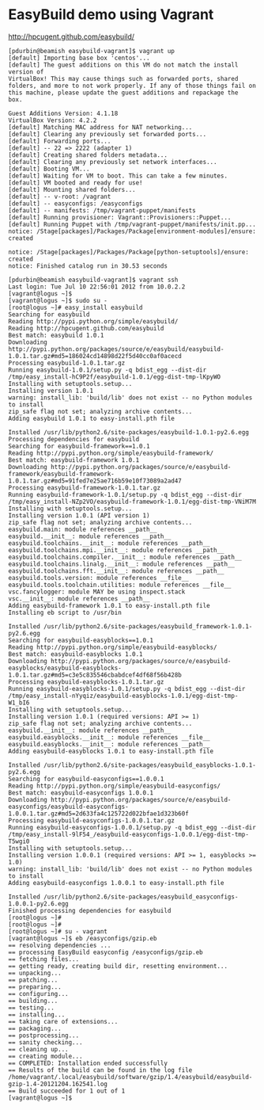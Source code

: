 # EasyBuild demo using Vagrant

http://hpcugent.github.com/easybuild/

    [pdurbin@beamish easybuild-vagrant]$ vagrant up
    [default] Importing base box 'centos'...
    [default] The guest additions on this VM do not match the install version of
    VirtualBox! This may cause things such as forwarded ports, shared
    folders, and more to not work properly. If any of those things fail on
    this machine, please update the guest additions and repackage the
    box.

    Guest Additions Version: 4.1.18
    VirtualBox Version: 4.2.2
    [default] Matching MAC address for NAT networking...
    [default] Clearing any previously set forwarded ports...
    [default] Forwarding ports...
    [default] -- 22 => 2222 (adapter 1)
    [default] Creating shared folders metadata...
    [default] Clearing any previously set network interfaces...
    [default] Booting VM...
    [default] Waiting for VM to boot. This can take a few minutes.
    [default] VM booted and ready for use!
    [default] Mounting shared folders...
    [default] -- v-root: /vagrant
    [default] -- easyconfigs: /easyconfigs
    [default] -- manifests: /tmp/vagrant-puppet/manifests
    [default] Running provisioner: Vagrant::Provisioners::Puppet...
    [default] Running Puppet with /tmp/vagrant-puppet/manifests/init.pp...
    notice: /Stage[packages]/Packages/Package[environment-modules]/ensure: created

    notice: /Stage[packages]/Packages/Package[python-setuptools]/ensure: created
    notice: Finished catalog run in 30.53 seconds

    [pdurbin@beamish easybuild-vagrant]$ vagrant ssh
    Last login: Tue Jul 10 22:56:01 2012 from 10.0.2.2
    [vagrant@logus ~]$ 
    [vagrant@logus ~]$ sudo su -
    [root@logus ~]# easy_install easybuild
    Searching for easybuild
    Reading http://pypi.python.org/simple/easybuild/
    Reading http://hpcugent.github.com/easybuild
    Best match: easybuild 1.0.1
    Downloading http://pypi.python.org/packages/source/e/easybuild/easybuild-1.0.1.tar.gz#md5=186024cd14898d22f5d40cc0af0acecd
    Processing easybuild-1.0.1.tar.gz
    Running easybuild-1.0.1/setup.py -q bdist_egg --dist-dir /tmp/easy_install-hC9P2f/easybuild-1.0.1/egg-dist-tmp-lKpyWO
    Installing with setuptools.setup...
    Installing version 1.0.1
    warning: install_lib: 'build/lib' does not exist -- no Python modules to install
    zip_safe flag not set; analyzing archive contents...
    Adding easybuild 1.0.1 to easy-install.pth file

    Installed /usr/lib/python2.6/site-packages/easybuild-1.0.1-py2.6.egg
    Processing dependencies for easybuild
    Searching for easybuild-framework==1.0.1
    Reading http://pypi.python.org/simple/easybuild-framework/
    Best match: easybuild-framework 1.0.1
    Downloading http://pypi.python.org/packages/source/e/easybuild-framework/easybuild-framework-1.0.1.tar.gz#md5=91fed7e25ae716b59e10f73089a2ad47
    Processing easybuild-framework-1.0.1.tar.gz
    Running easybuild-framework-1.0.1/setup.py -q bdist_egg --dist-dir /tmp/easy_install-NZp2VO/easybuild-framework-1.0.1/egg-dist-tmp-VNiM7M
    Installing with setuptools.setup...
    Installing version 1.0.1 (API version 1)
    zip_safe flag not set; analyzing archive contents...
    easybuild.main: module references __path__
    easybuild.__init__: module references __path__
    easybuild.toolchains.__init__: module references __path__
    easybuild.toolchains.mpi.__init__: module references __path__
    easybuild.toolchains.compiler.__init__: module references __path__
    easybuild.toolchains.linalg.__init__: module references __path__
    easybuild.toolchains.fft.__init__: module references __path__
    easybuild.tools.version: module references __file__
    easybuild.tools.toolchain.utilities: module references __file__
    vsc.fancylogger: module MAY be using inspect.stack
    vsc.__init__: module references __path__
    Adding easybuild-framework 1.0.1 to easy-install.pth file
    Installing eb script to /usr/bin

    Installed /usr/lib/python2.6/site-packages/easybuild_framework-1.0.1-py2.6.egg
    Searching for easybuild-easyblocks==1.0.1
    Reading http://pypi.python.org/simple/easybuild-easyblocks/
    Best match: easybuild-easyblocks 1.0.1
    Downloading http://pypi.python.org/packages/source/e/easybuild-easyblocks/easybuild-easyblocks-1.0.1.tar.gz#md5=c3e5c835546cbabdcef4df68f56b428b
    Processing easybuild-easyblocks-1.0.1.tar.gz
    Running easybuild-easyblocks-1.0.1/setup.py -q bdist_egg --dist-dir /tmp/easy_install-nYyqiz/easybuild-easyblocks-1.0.1/egg-dist-tmp-W1_bI6
    Installing with setuptools.setup...
    Installing version 1.0.1 (required versions: API >= 1)
    zip_safe flag not set; analyzing archive contents...
    easybuild.__init__: module references __path__
    easybuild.easyblocks.__init__: module references __file__
    easybuild.easyblocks.__init__: module references __path__
    Adding easybuild-easyblocks 1.0.1 to easy-install.pth file

    Installed /usr/lib/python2.6/site-packages/easybuild_easyblocks-1.0.1-py2.6.egg
    Searching for easybuild-easyconfigs==1.0.0.1
    Reading http://pypi.python.org/simple/easybuild-easyconfigs/
    Best match: easybuild-easyconfigs 1.0.0.1
    Downloading http://pypi.python.org/packages/source/e/easybuild-easyconfigs/easybuild-easyconfigs-1.0.0.1.tar.gz#md5=2d633fa4c125722d022bfae1d323b60f
    Processing easybuild-easyconfigs-1.0.0.1.tar.gz
    Running easybuild-easyconfigs-1.0.0.1/setup.py -q bdist_egg --dist-dir /tmp/easy_install-9lF54_/easybuild-easyconfigs-1.0.0.1/egg-dist-tmp-T5wgi0
    Installing with setuptools.setup...
    Installing version 1.0.0.1 (required versions: API >= 1, easyblocks >= 1.0)
    warning: install_lib: 'build/lib' does not exist -- no Python modules to install
    Adding easybuild-easyconfigs 1.0.0.1 to easy-install.pth file

    Installed /usr/lib/python2.6/site-packages/easybuild_easyconfigs-1.0.0.1-py2.6.egg
    Finished processing dependencies for easybuild
    [root@logus ~]#  
    [root@logus ~]# 
    [root@logus ~]# su - vagrant
    [vagrant@logus ~]$ eb /easyconfigs/gzip.eb 
    == resolving dependencies ...
    == processing EasyBuild easyconfig /easyconfigs/gzip.eb
    == fetching files...
    == getting ready, creating build dir, resetting environment...
    == unpacking...
    == patching...
    == preparing...
    == configuring...
    == building...
    == testing...
    == installing...
    == taking care of extensions...
    == packaging...
    == postprocessing...
    == sanity checking...
    == cleaning up...
    == creating module...
    == COMPLETED: Installation ended successfully
    == Results of the build can be found in the log file /home/vagrant/.local/easybuild/software/gzip/1.4/easybuild/easybuild-gzip-1.4-20121204.162541.log
    == Build succeeded for 1 out of 1
    [vagrant@logus ~]$ 
